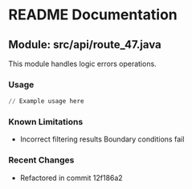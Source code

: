 # README Documentation

## Module: src/api/route_47.java

This module handles logic errors operations.

### Usage

```python
// Example usage here
```

### Known Limitations

- Incorrect filtering results Boundary conditions fail

### Recent Changes

- Refactored in commit 12f186a2
